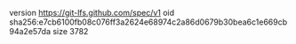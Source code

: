 version https://git-lfs.github.com/spec/v1
oid sha256:e7cb6100fb08c076ff3a2624e68974c2a86d0679b30bea6c1e669cb94a2e57da
size 3782
